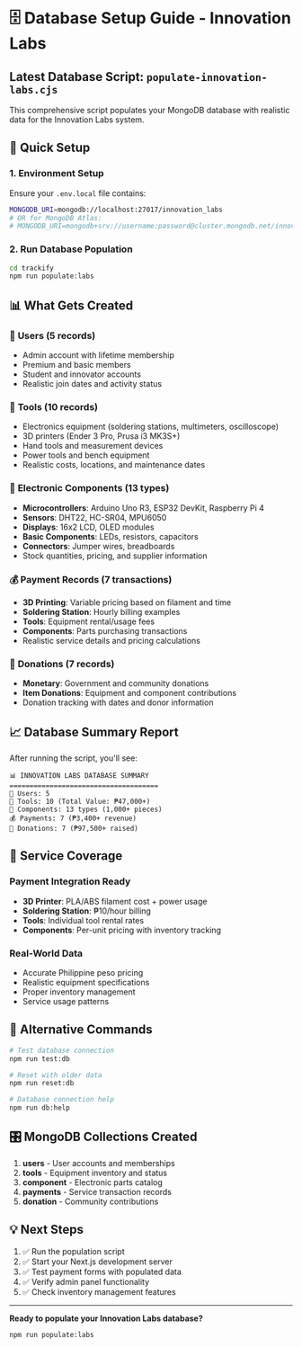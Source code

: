 # 🗄️ Database Setup Guide - Innovation Labs

## Latest Database Script: `populate-innovation-labs.cjs`

This comprehensive script populates your MongoDB database with realistic data for the Innovation Labs system.

## 🚀 Quick Setup

### 1. Environment Setup
Ensure your `.env.local` file contains:
```bash
MONGODB_URI=mongodb://localhost:27017/innovation_labs
# OR for MongoDB Atlas:
# MONGODB_URI=mongodb+srv://username:password@cluster.mongodb.net/innovation_labs
```

### 2. Run Database Population
```bash
cd trackify
npm run populate:labs
```

## 📊 What Gets Created

### 👥 **Users (5 records)**
- Admin account with lifetime membership
- Premium and basic members
- Student and innovator accounts
- Realistic join dates and activity status

### 🔧 **Tools (10 records)**
- Electronics equipment (soldering stations, multimeters, oscilloscope)
- 3D printers (Ender 3 Pro, Prusa i3 MK3S+)
- Hand tools and measurement devices
- Power tools and bench equipment
- Realistic costs, locations, and maintenance dates

### 🔌 **Electronic Components (13 types)**
- **Microcontrollers**: Arduino Uno R3, ESP32 DevKit, Raspberry Pi 4
- **Sensors**: DHT22, HC-SR04, MPU6050
- **Displays**: 16x2 LCD, OLED modules
- **Basic Components**: LEDs, resistors, capacitors
- **Connectors**: Jumper wires, breadboards
- Stock quantities, pricing, and supplier information

### 💰 **Payment Records (7 transactions)**
- **3D Printing**: Variable pricing based on filament and time
- **Soldering Station**: Hourly billing examples
- **Tools**: Equipment rental/usage fees
- **Components**: Parts purchasing transactions
- Realistic service details and pricing calculations

### 🎁 **Donations (7 records)**
- **Monetary**: Government and community donations
- **Item Donations**: Equipment and component contributions
- Donation tracking with dates and donor information

## 📈 Database Summary Report

After running the script, you'll see:
```
📊 INNOVATION LABS DATABASE SUMMARY
=====================================
👥 Users: 5
🔧 Tools: 10 (Total Value: ₱47,000+)
🔌 Components: 13 types (1,000+ pieces)
💰 Payments: 7 (₱3,400+ revenue)
🎁 Donations: 7 (₱97,500+ raised)
```

## 🎯 Service Coverage

### Payment Integration Ready
- **3D Printer**: PLA/ABS filament cost + power usage
- **Soldering Station**: ₱10/hour billing
- **Tools**: Individual tool rental rates
- **Components**: Per-unit pricing with inventory tracking

### Real-World Data
- Accurate Philippine peso pricing
- Realistic equipment specifications
- Proper inventory management
- Service usage patterns

## 🔄 Alternative Commands

```bash
# Test database connection
npm run test:db

# Reset with older data
npm run reset:db

# Database connection help
npm run db:help
```

## 🎛️ MongoDB Collections Created

1. **users** - User accounts and memberships
2. **tools** - Equipment inventory and status
3. **component** - Electronic parts catalog
4. **payments** - Service transaction records
5. **donation** - Community contributions

## 💡 Next Steps

1. ✅ Run the population script
2. ✅ Start your Next.js development server
3. ✅ Test payment forms with populated data
4. ✅ Verify admin panel functionality
5. ✅ Check inventory management features

---

**Ready to populate your Innovation Labs database?**
```bash
npm run populate:labs
```